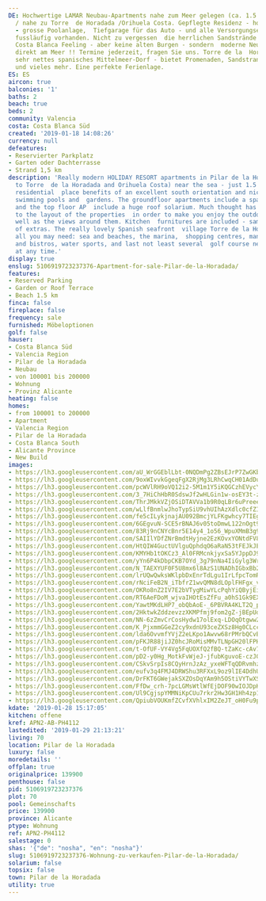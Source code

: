```yaml
---
DE: Hochwertige LAMAR Neubau-Apartments nahe zum Meer gelegen (ca. 1.5 km) - in Pilar
  / nahe zu Torre  de Horadada /Orihuela Costa. Gepflegte Residenz - hochwertige Baumaterialien
  - grosse Poolanlage,  Tiefgarage für das Auto - und alle Versorgungseinrichtungen
  fussläufig vorhanden. Nicht zu vergessen  die herrlichen Sandstrände - Spanien pur,
  Costa Blanca Feeling - aber keine alten Burgen - sondern  moderne Neubau-Wohnungen
  direkt am Meer !! Termine jederzeit, fragen Sie uns. Torre de la  Horadada ist ein
  sehr nettes spanisches Mittelmeer-Dorf - bietet Promenaden, Sandstrand, Hafen, nette  Fischrestaurants
  und vieles mehr. Eine perfekte Ferienlage.
ES: ES
aircon: true
balconies: '1'
baths: 2
beach: true
beds: 2
community: Valencia
costa: Costa Blanca Süd
created: '2019-01-18 14:08:26'
currency: null
defeatures:
- Reservierter Parkplatz
- Garten oder Dachterrasse
- Strand 1,5 km
description: 'Really modern HOLIDAY RESORT apartments in Pilar de la Horadada (next
  to Torre  de la Horadada and Orihuela Costa) near the sea - just 1.5 km - this wonderful
  residential  place benefits of an excellent south orientation and nice views to
  swimming pools and  gardens. The groundfloor apartments include a spacious garden
  and the top floor AP  include a huge roof solarium. Much thought has been given
  to the layout of the properties  in order to make you enjoy the outdoor spaces as
  well as the views around them. Kitchen  furnitures are included - same as a lot
  of extras. The really lovely Spanish seafront  village Torre de la Horadada is offering
  all you may need: sea and beaches, the marina,  shopping centres, many restaurants
  and bistros, water sports, and last not least several  golf course nearby. Viewings
  at any time.'
display: true
enslug: 5106919723237376-Apartment-for-sale-Pilar-de-la-Horadada/
features:
- Reserved Parking
- Garden or Roof Terrace
- Beach 1.5 km
finca: false
fireplace: false
frequency: sale
furnished: Möbeloptionen
golf: false
hauser:
- Costa Blanca Süd
- Valencia Region
- Pilar de la Horadada
- Neubau
- von 100001 bis 200000
- Wohnung
- Provinz Alicante
heating: false
homes:
- from 100001 to 200000
- Apartment
- Valencia Region
- Pilar de la Horadada
- Costa Blanca South
- Alicante Province
- New Build
images:
- https://lh3.googleusercontent.com/aU_WrGGEblLbt-0NQDmPg2ZBsEJrP7ZwGKb3cvD2JBIEJGhF_goP99zGxJ8o1dw1fbb-ABzCxMjKD36PG3Ws=w640-rj-e30-l100
- https://lh3.googleusercontent.com/9oxWIvvkGgeqFgX2RjMg3LRhCwqCH01AdDuK58HOHRYXpLQfQhkpDk3Az1utJCzkuGJvhCbjhJiltfy0TJs=w640-rj-e30-l100
- https://lh3.googleusercontent.com/pcWVlRH9oVQ12i2-5M1m1Y5iKQGCzhEVycYmScTYJ0g4oJssEUasbgLfaa3SjqzrWVr_b5nV7xrErAKjPCHGNw=w640-rj-e30-l100
- https://lh3.googleusercontent.com/3_7HiChHbR0SdswJf2wHLGin1w-osEY3t-zyhlCrC64WptiRU9snua5GsLdzXzfHXvRbBMZu4gFG773My8s=w640-rj-e30-l100
- https://lh3.googleusercontent.com/ThrJMkkVZjOSiDTAVVa1b9R0qLBr6uPreeeRQwMFwi4sj1x4ZTOFFUfIip-xTfQIXQhP0cHzn8rz6bzu6WXh=w640-rj-e30-l100
- https://lh3.googleusercontent.com/wLlfBnmlwJhoTypSiU9vhUIhAzXdlc0cfZIoVfNNFg2U_x6sOFvz5W5xAEpEq-W7hU-UZc54iOA9_d3CyETprQ=w640-rj-e30-l100
- https://lh3.googleusercontent.com/fe5cILykjnajAU092BmcjYLFKgwhcy7TIEg4vCwUmxvC7ySjhIbkUSsPqDYqBmUhGycW3gKXLI4b4hW5ZlEO=w640-rj-e30-l100
- https://lh3.googleusercontent.com/6GEgvuN-SCE5rBNAJ6v05toDmwL122nOgt9Ceda1ddWX8CVh_m8e5mA1OmVW3VpQhqFRaupy7giN7wqb3Ws=w640-rj-e30-l100
- https://lh3.googleusercontent.com/83Rj9nCNYcBnr5E14y4_1o56_WpuXMmB3g9rLhXzkumsxcDbyBBE6HzPNP7eKQHGF7W3NoKW6HNkppd46oWH=w640-rj-e30-l100
- https://lh3.googleusercontent.com/SAIIlYDfZNrBmdtHyjne2EzKOvxYONtdFV8BqDxnZz_a10rz0zIHwJN3BS0JcSlqWv6wbciwpQhBNed78DhEpA=w640-rj-e30-l100
- https://lh3.googleusercontent.com/HtQIW4GuctUVlguQphdqO6aRaN53tFEJkJE8qUBSrri-I2qQWgzgx6Gbd9nOrnuYVAMFuKZQG8JVPieQinEwpg=w640-rj-e30-l100
- https://lh3.googleusercontent.com/KMYHb1tOKCz3_Al0FRMcnkjyxSa5YJppDJ9bohCUItIKUN_UTp4JDZuPpzeBUCaeNHSr-_yMObyW0H0RTHj3hw=w640-rj-e30-l100
- https://lh3.googleusercontent.com/yYn6P4kDbpCKB7OYd_3g79nNa4IiGylg3WrIVv8L-X2YuGdJOnLSSb3kgEdRo9RA-h0rBcwkhR0HEe4Uk8Ie=w640-rj-e30-l100
- https://lh3.googleusercontent.com/N_TAEXYUF0F5U8mx6l8AzS1UNADhIGbxBb2F0oqZlBlRL15IMGn3HydTfLljW0FAb59tOv6QDCZe2PQmW5w=w640-rj-e30-l100
- https://lh3.googleusercontent.com/lrUQwQwksWKlpbDxEnrTdLgu1IrLfpcTomRp4_eEs63IdlkZEh5wED4g2e5LxP_J72QOks5894E0KOfQMF-KDQ=w640-rj-e30-l100
- https://lh3.googleusercontent.com/rNciFeB2N_iTbfrZ1wvQMN8dLOplFHFgx_vf0ACujjL6TNRDRVHacB7mv5OX2O4BaVC6zGnNwfmep2osFX33sg=w640-rj-e30-l100
- https://lh3.googleusercontent.com/OKRo8nZ2IV7E2bVTygMiwYLcPqhYiQByjEivAZLlR8vDQjt-BWo5Mf9PLFpEekZW558ivk-3nsJEBrLLGhM9=w640-rj-e30-l100
- https://lh3.googleusercontent.com/RT6AeFDoM_wjvaIHOtEsZfFu_a0hS1Gk9EXRy0fb1xnNDo0cCcZ7_B_DIOMaSS15u6Rov3ecZW77Q-kumpU=w640-rj-e30-l100
- https://lh3.googleusercontent.com/YawtMKdLHP7_obQbAoE-_6PBVRA4KLT2Q_pCKFX4qVW2YjDde8JFvM9koUjJJWB2WiCAxtyxoWwdesA6BT8h=w640-rj-e30-l100
- https://lh3.googleusercontent.com/2HktwkZddzevzzXKMPfmj9fom2gZ-jBEpUdQkFUlqquWXafIZPChTI85g7JhjgV283d9Uth85ZOaza-Tm590=w640-rj-e30-l100
- https://lh3.googleusercontent.com/NN-6zZmvCrCosHydw17olExq-LDOqOtgww2uCENKr3Mrqhuo3-RZwzePXk-gr-1h4cdNuxInjs4LR18oPVo=w640-rj-e30-l100
- https://lh3.googleusercontent.com/K_PjxmmGGeZ2cy9xdnU93ceZXSz8Hg0CLccYbceU6bndJjYw5iBqJzhq-S0a0AKDTdxSDTI-NTZcI6p8myz5=w640-rj-e30-l100
- https://lh3.googleusercontent.com/lda6OvvmfYVjZ2eLKpo1Awvw68rPMrbQCvBvbFLYW6UIwS7fabbYtodNRvw2DX6439HS9ZGghWCYXmlyKT6d=w640-rj-e30-l100
- https://lh3.googleusercontent.com/pFKJR88jiJZ0hcJRoMisMMvTLNpGH20lFPHo5pqcR6hDhT2sFDuJf65NTolLQQNIMd4lQ7xmqvAK_FiTj0Bhtw=w640-rj-e30-l100
- https://lh3.googleusercontent.com/t-OfUF-VY4Vg5FqUOXfQ2fBQ-tZaKc-cAv7uXYa-p5xFS6ipq_aOWCDO8XCMUFUFmAEegV2c7M-rBOTC1E4e=w640-rj-e30-l100
- https://lh3.googleusercontent.com/pD2-y0Hg_MotkFvWjeJ-jfubKguvoE-czJGJv17Bu6MWqCEg7M47w88gsASf_7ZHLuFm6fAsnxCQCZB5FSY=w640-rj-e30-l100
- https://lh3.googleusercontent.com/CSkvSrpIs8CQyHrnJzAz_yxeWFTqQDRvmhzDvdnt-PYf99PO6HzRKeqV6cTQw57MR9ZItCEl5QC2rITdDmg=w640-rj-e30-l100
- https://lh3.googleusercontent.com/eufv3q4FMJ4DRWShu3RFXxL9oz9lIE4DdhUoyaPi91W9WAVvWtgPLev49bzAsy_61C1_PEL5WIig8s8rIsbg=w640-rj-e30-l100
- https://lh3.googleusercontent.com/DrFKT6GWejakSXZOsDqYAm9h5OStiVYTwXSH_0WHQacwZ1jPp9Ape1YCGvWzWklHfo_6jWXMrAUS42XxivY=w640-rj-e30-l100
- https://lh3.googleusercontent.com/FfDw_crh-7pcLGMsWtlWfEjDOF90wIOJDpKQ2PXNQhyfcrio8UgSsVMqcV98JMTPPYwA3uwIsdW0t-hvVdhN=w640-rj-e30-l100
- https://lh3.googleusercontent.com/Ul9CgjspYMMNiKpCUu7rkr2Hw3GH1Hh4zp1YhxMrsK4ci_x0gblbDKQgjG9pYtslPrfUXyudF1F-rUz-9dvn=w640-rj-e30-l100
- https://lh3.googleusercontent.com/QpiubVOUKmfZCvfXVhlxIM2ZeJT_oH0Fu9pLubCDkTrq30sHnkf4iRLqkOBNoK02elOw5F-2zCv2YLTyaxUo=w640-rj-e30-l100
kdate: '2019-01-28 15:17:05'
kitchen: offene
kref: APN2-AB-PH4112
lastedited: '2019-01-29 21:13:21'
living: 70
location: Pilar de la Horadada
luxury: false
moredetails: ''
offplan: true
originalprice: 139900
penthouse: false
pid: 5106919723237376
plot: 70
pool: Gemeinschafts
price: 139900
province: Alicante
ptype: Wohnung
ref: APN2-PH4112
salestage: 0
shas: '{"de": "nosha", "en": "nosha"}'
slug: 5106919723237376-Wohnung-zu-verkaufen-Pilar-de-la-Horadada/
solarium: false
topsix: false
town: Pilar de la Horadada
utility: true
---
```

